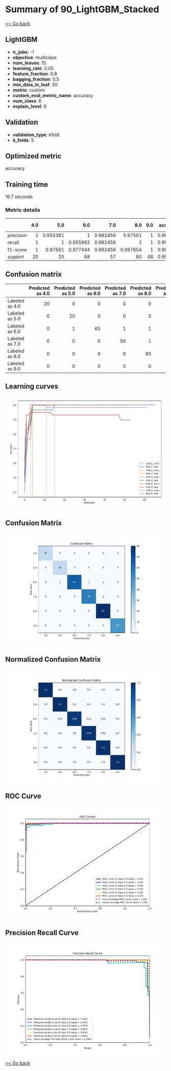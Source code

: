 # Summary of 90_LightGBM_Stacked

[<< Go back](../README.md)


## LightGBM
- **n_jobs**: -1
- **objective**: multiclass
- **num_leaves**: 15
- **learning_rate**: 0.05
- **feature_fraction**: 0.8
- **bagging_fraction**: 0.5
- **min_data_in_leaf**: 30
- **metric**: custom
- **custom_eval_metric_name**: accuracy
- **num_class**: 6
- **explain_level**: 0

## Validation
 - **validation_type**: kfold
 - **k_folds**: 5

## Optimized metric
accuracy

## Training time

16.7 seconds

### Metric details
|           |   4.0 |       5.0 |       6.0 |       7.0 |       8.0 |   9.0 |   accuracy |   macro avg |   weighted avg |   logloss |
|:----------|------:|----------:|----------:|----------:|----------:|------:|-----------:|------------:|---------------:|----------:|
| precision |     1 |  0.952381 |  1        |  0.982456 |  0.97561  |     1 |   0.986348 |    0.985074 |       0.986677 |  0.766981 |
| recall    |     1 |  1        |  0.955882 |  0.982456 |  1        |     1 |   0.986348 |    0.989723 |       0.986348 |  0.766981 |
| f1-score  |     1 |  0.97561  |  0.977444 |  0.982456 |  0.987654 |     1 |   0.986348 |    0.987194 |       0.986316 |  0.766981 |
| support   |    20 | 20        | 68        | 57        | 80        |    48 |   0.986348 |  293        |     293        |  0.766981 |


## Confusion matrix
|                |   Predicted as 4.0 |   Predicted as 5.0 |   Predicted as 6.0 |   Predicted as 7.0 |   Predicted as 8.0 |   Predicted as 9.0 |
|:---------------|-------------------:|-------------------:|-------------------:|-------------------:|-------------------:|-------------------:|
| Labeled as 4.0 |                 20 |                  0 |                  0 |                  0 |                  0 |                  0 |
| Labeled as 5.0 |                  0 |                 20 |                  0 |                  0 |                  0 |                  0 |
| Labeled as 6.0 |                  0 |                  1 |                 65 |                  1 |                  1 |                  0 |
| Labeled as 7.0 |                  0 |                  0 |                  0 |                 56 |                  1 |                  0 |
| Labeled as 8.0 |                  0 |                  0 |                  0 |                  0 |                 80 |                  0 |
| Labeled as 9.0 |                  0 |                  0 |                  0 |                  0 |                  0 |                 48 |

## Learning curves
![Learning curves](learning_curves.png)
## Confusion Matrix

![Confusion Matrix](confusion_matrix.png)


## Normalized Confusion Matrix

![Normalized Confusion Matrix](confusion_matrix_normalized.png)


## ROC Curve

![ROC Curve](roc_curve.png)


## Precision Recall Curve

![Precision Recall Curve](precision_recall_curve.png)



[<< Go back](../README.md)

